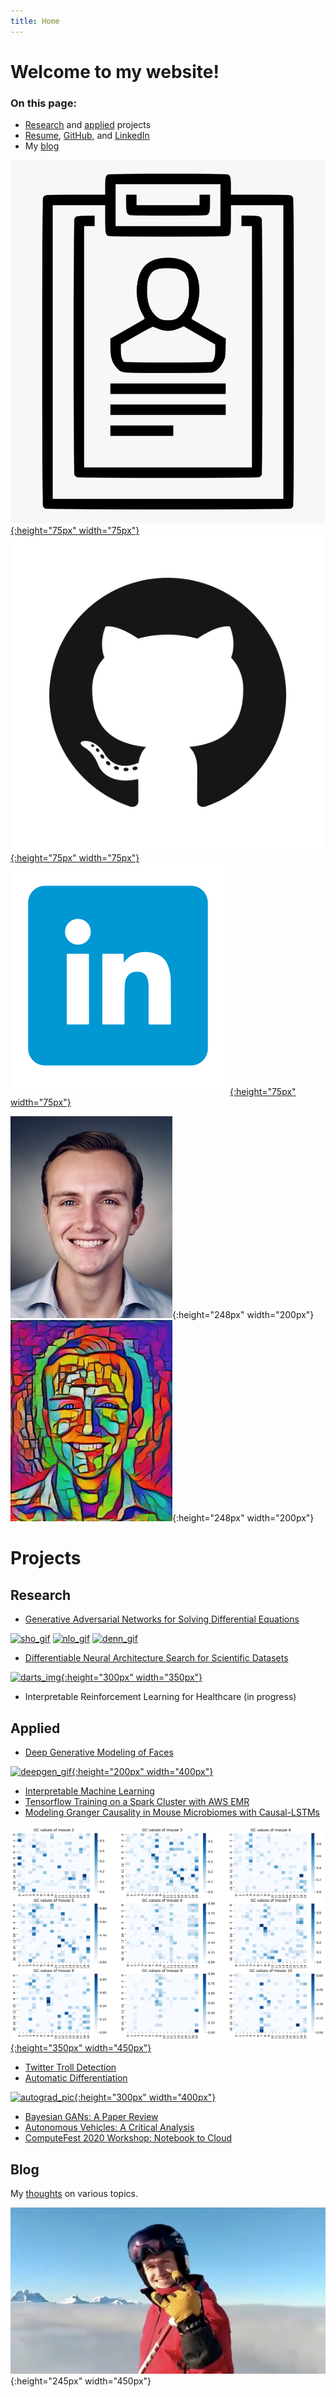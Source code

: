 ```yaml
---
title: Home
---
```


# Welcome to my website!

### On this page:
- [Research](index.md#research) and [applied](index.md#applied) projects
- [Resume](resume/resume.pdf), [GitHub](https://github.com/dylanrandle), and [LinkedIn](https://linkedin.com/in/dylanrandle/)
- My [blog](index.md#blog)

[![resume](pics/resume-clipart-icons-3.png){:height="75px" width="75px"}](resume/resume.pdf)[![gitlogo](pics/GitHub-Mark.png){:height="75px" width="75px"}](https://github.com/dylanrandle) [![linkedinlogo](pics/linkedin.png){:height="75px" width="75px"}](https://linkedin.com/in/dylanrandle/)

![headshot](pics/headshot.jpg){:height="248px" width="200px"}![style-headshot](pics/dylan_style.png){:height="248px" width="200px"}

# Projects

## Research
- [Generative Adversarial Networks for Solving Differential Equations](denn.md)

<!-- [![exp_gif](denn/exp_2x.gif)](denn.html)s -->
[![sho_gif](denn/sho_2x.gif)](denn.html)
[![nlo_gif](denn/nlo_2x.gif)](denn.html)
[![denn_gif](denn/sir_2x.gif)](denn.html)

- [Differentiable Neural Architecture Search for Scientific Datasets](https://towardsdatascience.com/investigating-differentiable-neural-architecture-search-for-scientific-datasets-62899be8714e?source=friends_link&sk=bece331a719b31f24118c4b538b71d4f)

[![darts_img](https://miro.medium.com/max/1400/0*nO1g2NGabIA_QaA1){:height="300px" width="350px"}](https://towardsdatascience.com/investigating-differentiable-neural-architecture-search-for-scientific-datasets-62899be8714e?source=friends_link&sk=bece331a719b31f24118c4b538b71d4f)

- Interpretable Reinforcement Learning for Healthcare (in progress)

## Applied
- [Deep Generative Modeling of Faces](https://github.com/dylanrandle/deepgen)

[![deepgen_gif](https://github.com/dylanrandle/deepgen/blob/master/examples/gif_new_faces.gif?raw=true){:height="200px" width="400px"}](https://github.com/dylanrandle/deepgen)

- [Interpretable Machine Learning](https://github.com/dylanrandle/pynterp)
- [Tensorflow Training on a Spark Cluster with AWS EMR](https://github.com/dylanrandle/spark-tensorflow)
- [Modeling Granger Causality in Mouse Microbiomes with Causal-LSTMs](https://github.com/dylanrandle/microbiome)

[![microbiome_pic](pics/microbiome_causality.png){:height="350px" width="450px"}](https://github.com/dylanrandle/microbiome)

- [Twitter Troll Detection](https://dylanrandle.github.io/troll_classification)
- [Automatic Differentiation](https://github.com/dylanrandle/autograd)

[![autograd_pic](https://github.com/dylanrandle/autograd/raw/master/docs/img/display.png){:height="300px" width="400px"}](https://github.com/dylanrandle/autograd)

- [Bayesian GANs: A Paper Review](bayesgan.md)
- [Autonomous Vehicles: A Critical Analysis](safe_avs.md)
- [ComputeFest 2020 Workshop: Notebook to Cloud](https://colab.research.google.com/drive/1HUxNsHqqTZ1FRuveu6SS6gr6lCVe6QqO)

## Blog
My [thoughts](blog.md) on various topics.

![revy](pics/Revy.JPG){:height="245px" width="450px"}
